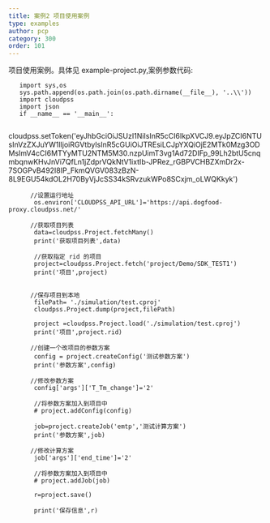 ```yaml
---
title: 案例2 项目使用案例
type: examples
author: pcp
category: 300
order: 101
---
```




项目使用案例。具体见 example-project.py,案例参数代码:
```
   import sys,os
   sys.path.append(os.path.join(os.path.dirname(__file__), '..\\'))
   import cloudpss
   import json
   if __name__ == '__main__':
   
```
 cloudpss.setToken('eyJhbGciOiJSUzI1NiIsInR5cCI6IkpXVCJ9.eyJpZCI6NTUsInVzZXJuYW1lIjoiRGVtbyIsInR5cGUiOiJTREsiLCJpYXQiOjE2MTk0Mzg3ODMsImV4cCI6MTYyMTU2NTM5M30.nzpUimT3vg1Ad72DIFp_99Lh2btU5cnqmbqnwKHvJnVi7QfLn1jZdprVQkNtV1ixtIb-JPRez_rGBPVCHBZXmDr2x-7SOGPvB492I8IP_FkmQVGV083zBzN-8L9EGU54kdOL2H70ByVjJcSS34kSRvzukWPo8SCxjm_oLWQKkyk')

```
      //设置运行地址
       os.environ['CLOUDPSS_API_URL']='https://api.dogfood-proxy.cloudpss.net/'
    
      //获取项目列表
       data=cloudpss.Project.fetchMany()
       print('获取项目列表',data)
    
       //获取指定 rid 的项目
       project=cloudpss.Project.fetch('project/Demo/SDK_TEST1')
       print('项目',project)


      //保存项目到本地
       filePath= './simulation/test.cproj'
       cloudpss.Project.dump(project,filePath)
    
       project =cloudpss.Project.load('./simulation/test.cproj')
       print('项目',project.rid)
    
      //创建一个改项目的参数方案
       config = project.createConfig('测试参数方案')
       print('参数方案',config)
    
      //修改参数方案
       config['args']['T_Tm_change']='2'
    
       //将参数方案加入到项目中
       # project.addConfig(config)
    
       job=project.createJob('emtp','测试计算方案')
       print('参数方案',job)
    
      //修改计算方案
       job['args']['end_time']='2'
    
       //将参数方案加入到项目中
       # project.addJob(job)
    
       r=project.save()
    
       print('保存信息',r)
```
